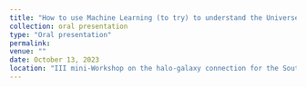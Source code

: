 ```yaml
---
title: "How to use Machine Learning (to try) to understand the Universe"
collection: oral presentation
type: "Oral presentation"
permalink:
venue: ""
date: October 13, 2023
location: "III mini-Workshop on the halo-galaxy connection for the South American community"
---
```

